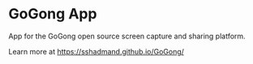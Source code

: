 # GoGong App
App for the GoGong open source screen capture and sharing platform.

Learn more at https://sshadmand.github.io/GoGong/


